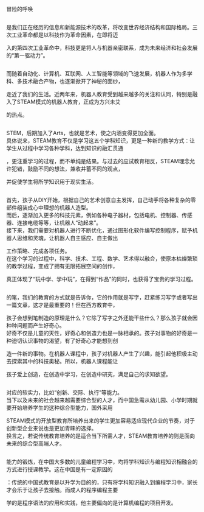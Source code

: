 冒险的呼唤

```

```

是我们正在经历的信息和新能源技术的改革，将改变世界经济结构和国际格局。三次工业革命都是以科技作为革命因素，在即将迈

入的第四次工业革命中，科技更是将人与机器亲密联系，成为未来经济和社会发展的“第一驱动力”。

```

```

而随着自动化、计算机、互联网、人工智能等领域的飞速发展，机器人作为多学科、多技术融合产物，也逐渐掀开了神秘的面纱，

走近了我们的生活。近两年来，机器人教育受到越来越多的关注和认同，特别是融入了STEAM模式的机器人教育，正成为方兴未艾

的热点。

```

```

STEM，后期加入了Arts，也就是艺术，使之内涵变得更加全面。  
具体说来，STEAM教育不仅是学习这五个学科知识，更是一种新的教学方式：让学生从过程中学习各种学科，达到知识的融汇贯通

，更注重学习的过程，而不单纯是结果。与过去的应试教育相反，STEAM理念允许犯错，鼓励不同的想法，兼收并蓄不同的观点，

并促使学生将所学知识用于现实生活。

```

```

首先，孩子从DIY开始，根据自己的艺术创意自主发挥，自己动手将各种复杂的零部件组装成心中理想的机器人造型。  
而后，逐渐加入更多的科技元素，例如各种电子器材，包括电机、控制器、传感器、连接电缆等等，让机器人“动起来”。  
接下来，我们需要对机器人进行不断优化，通过图形化软件编写控制程序，赋予机器人思维和灵魂，让机器人自主感应、自主做出

工作策略、完成各项任务。  
在这个学习的过程中，科学、技术、工程、数学、艺术得以融合，使原本枯燥繁琐的教学过程，变成了拥有无限拓展空间的创作，

真正体现了“玩中学、学中玩”，在得到“作品”的同时，也获得了宝贵的学习过程。

```

```

的笔，我们的教育的方式就是告诉你，它的作用就是写字，赶紧练习写字或者写出一篇文章，这才是最重要的！但在西方教育中，

孩子会想到笔制造的原理是什么？它除了写字之外还能干些什么？那么孩子就会因种种问题而产生好奇心。  
好奇不仅是儿童的天性，好奇心和创造力也是一脉相承的。孩子对事物的好奇是一种迫切认识事物的渴望，有了好奇心才能想到创

造一件新的事物。在机器人课程中，孩子对机器人产生了兴趣，能引起他积极主动去探索其中的科技奥秘。所以，机器人课程能让

孩子爱上创造，在创造中学习，在创造中研究，满足自己的求知欲望。

```

```

对应的软实力，比如“创新、交际、执行”等能力。  
当下以及未来的社会越来越需要综合型的人才，而中国急需从幼儿园、小学时期就要开始培养学生的这种综合型能力，国外采用

STEAM模式的开放型教育所培养出来的学生更加容易适应现代企业的节奏，对于创新型企业来说也是更加青睐的选择。  
换言之，若说传统教育培养的是适合当下所需人才，STEAM教育培养的则是面向未来的综合型高端人才。

```

```

能力的锻炼，在中国大多数的儿童编程学习中，均将学科知识与编程知识相融合的方式进行授课教学。这在中国是有一定原因的

：传统的中国式教育是以升学为目的的，只有将学科知识融入到编程学习中，家长才会乐于让孩子去接触。而成人的程序编程主要

学的是程序语法的应用和实践，他主要偏向的是计算机编程的项目开发。

